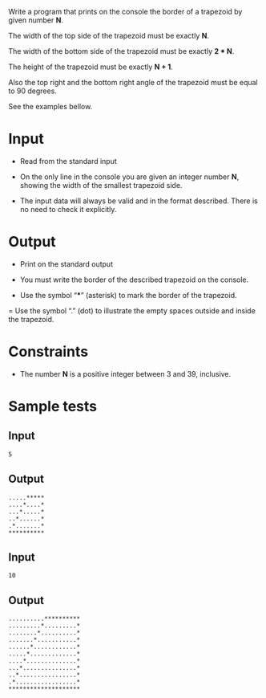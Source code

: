Write a program that prints on the console the border of a trapezoid by given number **N**.

The width of the top side of the trapezoid must be exactly **N**.

The width of the bottom side of the trapezoid must be exactly **2 * N**.

The height of the trapezoid must be exactly **N + 1**.

Also the top right and the bottom right angle of the trapezoid must be equal to 90 degrees.

See the examples bellow.

# Input

- Read from the standard input

- On the only line in the console you are given an integer number **N**, showing the width of the smallest trapezoid side.

- The input data will always be valid and in the format described. There is no need to check it explicitly.

# Output

- Print on the standard output

- You must write the border of the described trapezoid on the console.
 
- Use the symbol “**\***” (asterisk) to mark the border of the trapezoid.

= Use the symbol “.” (dot) to illustrate the empty spaces outside and inside the trapezoid.

# Constraints

-   The number **N** is a positive integer between 3 and 39, inclusive.

# Sample tests


## Input

```
5
```

## Output

```
.....*****        
....*....*                              
...*.....*                                  
..*......*                                
.*.......*
**********
```

## Input

```
10
```

## Output

```
..........**********
.........*.........*
........*..........*
.......*...........*
......*............*
.....*.............*
....*..............*
...*...............*
..*................*
.*.................*
********************
```

